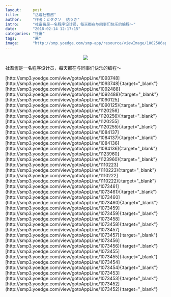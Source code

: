 ```yaml
---
layout:     post
title:      "活着社畜酱"
author:     "作者：ビタクソ  结うき"
intro:      "社畜酱是一名程序设计员，每天都在与同事们快乐的编程～"
date:       "2018-02-14 12:17:15"
categories: "社畜"
tags:       "酱"
image:      "http://smp.yoedge.com/smp-app/resource/viewImage/1002586appline.png"
---
```

<div style="text-align: center">
<p><img src="http://smp.yoedge.com/smp-app/resource/viewImage/1002586appline.png"/></p>
</div>
<p class="post-meta">
<span>社畜酱是一名程序设计员，每天都在与同事们快乐的编程～</span>
</p>
[http://smp3.yoedge.com/view/gotoAppLine/1093748](http://smp3.yoedge.com/view/gotoAppLine/1093748){:target="_blank"}
[http://smp3.yoedge.com/view/gotoAppLine/1092488](http://smp3.yoedge.com/view/gotoAppLine/1092488){:target="_blank"}
[http://smp3.yoedge.com/view/gotoAppLine/1090125](http://smp3.yoedge.com/view/gotoAppLine/1090125){:target="_blank"}
[http://smp3.yoedge.com/view/gotoAppLine/1120256](http://smp3.yoedge.com/view/gotoAppLine/1120256){:target="_blank"}
[http://smp3.yoedge.com/view/gotoAppLine/1120255](http://smp3.yoedge.com/view/gotoAppLine/1120255){:target="_blank"}
[http://smp3.yoedge.com/view/gotoAppLine/1084137](http://smp3.yoedge.com/view/gotoAppLine/1084137){:target="_blank"}
[http://smp3.yoedge.com/view/gotoAppLine/1084136](http://smp3.yoedge.com/view/gotoAppLine/1084136){:target="_blank"}
[http://smp3.yoedge.com/view/gotoAppLine/1123960](http://smp3.yoedge.com/view/gotoAppLine/1123960){:target="_blank"}
[http://smp3.yoedge.com/view/gotoAppLine/1110223](http://smp3.yoedge.com/view/gotoAppLine/1110223){:target="_blank"}
[http://smp3.yoedge.com/view/gotoAppLine/1110222](http://smp3.yoedge.com/view/gotoAppLine/1110222){:target="_blank"}
[http://smp3.yoedge.com/view/gotoAppLine/1073461](http://smp3.yoedge.com/view/gotoAppLine/1073461){:target="_blank"}
[http://smp3.yoedge.com/view/gotoAppLine/1073460](http://smp3.yoedge.com/view/gotoAppLine/1073460){:target="_blank"}
[http://smp3.yoedge.com/view/gotoAppLine/1073459](http://smp3.yoedge.com/view/gotoAppLine/1073459){:target="_blank"}
[http://smp3.yoedge.com/view/gotoAppLine/1073458](http://smp3.yoedge.com/view/gotoAppLine/1073458){:target="_blank"}
[http://smp3.yoedge.com/view/gotoAppLine/1073457](http://smp3.yoedge.com/view/gotoAppLine/1073457){:target="_blank"}
[http://smp3.yoedge.com/view/gotoAppLine/1073456](http://smp3.yoedge.com/view/gotoAppLine/1073456){:target="_blank"}
[http://smp3.yoedge.com/view/gotoAppLine/1073455](http://smp3.yoedge.com/view/gotoAppLine/1073455){:target="_blank"}
[http://smp3.yoedge.com/view/gotoAppLine/1073454](http://smp3.yoedge.com/view/gotoAppLine/1073454){:target="_blank"}
[http://smp3.yoedge.com/view/gotoAppLine/1073453](http://smp3.yoedge.com/view/gotoAppLine/1073453){:target="_blank"}
[http://smp3.yoedge.com/view/gotoAppLine/1073452](http://smp3.yoedge.com/view/gotoAppLine/1073452){:target="_blank"}


